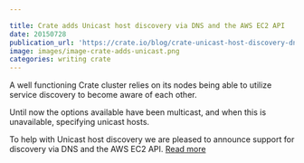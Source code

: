```yaml
---

title: Crate adds Unicast host discovery via DNS and the AWS EC2 API
date: 20150728
publication_url: 'https://crate.io/blog/crate-unicast-host-discovery-dns-aws/'
image: images/image-crate-adds-unicast.png
categories: writing crate
---
```


A well functioning Crate cluster relies on its nodes being able to utilize service discovery to become aware of each other.

Until now the options available have been multicast, and when this is unavailable, specifying unicast hosts.

To help with Unicast host discovery we are pleased to announce support for discovery via DNS and the AWS EC2 API. [Read more](ttps://crate.io/blog/crate-unicast-host-discovery-dns-aws/)
